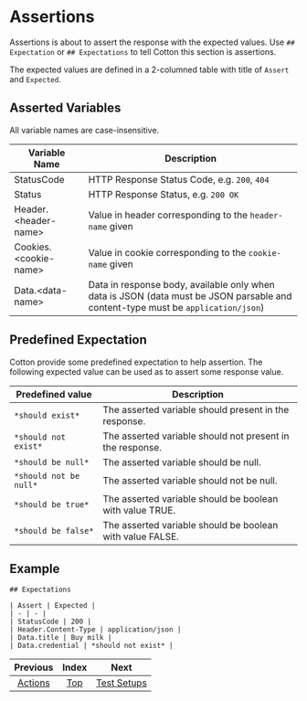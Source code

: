 # Assertions

Assertions is about to assert the response with the expected values. Use `## Expectation` or `## Expectations` to tell Cotton this section is assertions.

The expected values are defined in a 2-columned table with title of `Assert` and `Expected`.

## Asserted Variables

All variable names are case-insensitive.

| Variable Name | Description |
| - | - |
| StatusCode | HTTP Response Status Code, e.g. `200`, `404` |
| Status | HTTP Response Status, e.g. `200 OK` |
| Header.&lt;header-name&gt; | Value in header corresponding to the `header-name` given |
| Cookies.&lt;cookie-name&gt; | Value in cookie corresponding to the `cookie-name` given |
| Data.&lt;data-name&gt; | Data in response body, available only when data is JSON (data must be JSON parsable and content-type must be `application/json`) |

## Predefined Expectation

Cotton provide some predefined expectation to help assertion. The following expected value can be used as to assert some response value.

| Predefined value | Description |
| - | - |
| `*should exist*` | The asserted variable should present in the response. |
| `*should not exist*` | The asserted variable should not present in the response. |
| `*should be null*` | The asserted variable should be null. |
| `*should not be null*` | The asserted variable should not be null. |
| `*should be true*` | The asserted variable should be boolean with value TRUE. |
| `*should be false*` | The asserted variable should be boolean with value FALSE. |

## Example

```
## Expectations

| Assert | Expected |
| - | - |
| StatusCode | 200 |
| Header.Content-Type | application/json |
| Data.title | Buy milk |
| Data.credential | *should not exist* |
```

| Previous | Index | Next |
| :-: | :-: | :-: |
| [Actions](Actions.md) | [Top](README.md) | [Test Setups](TestSetups.md) |